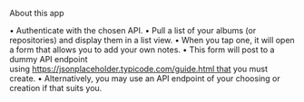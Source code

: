 About this app

• Authenticate with the chosen API.
• Pull a list of your albums (or repositories) and display them in a list view.
• When you tap one, it will open a form that allows you to add your own notes.
• This form will post to a dummy API endpoint using https://jsonplaceholder.typicode.com/guide.html that you must create.
• Alternatively, you may use an API endpoint of your choosing or creation if that suits you.
